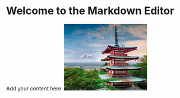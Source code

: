 # Welcome to the Markdown Editor

Add your content here.
![Image](/uploads/20240715072457/Japan.jpg)
